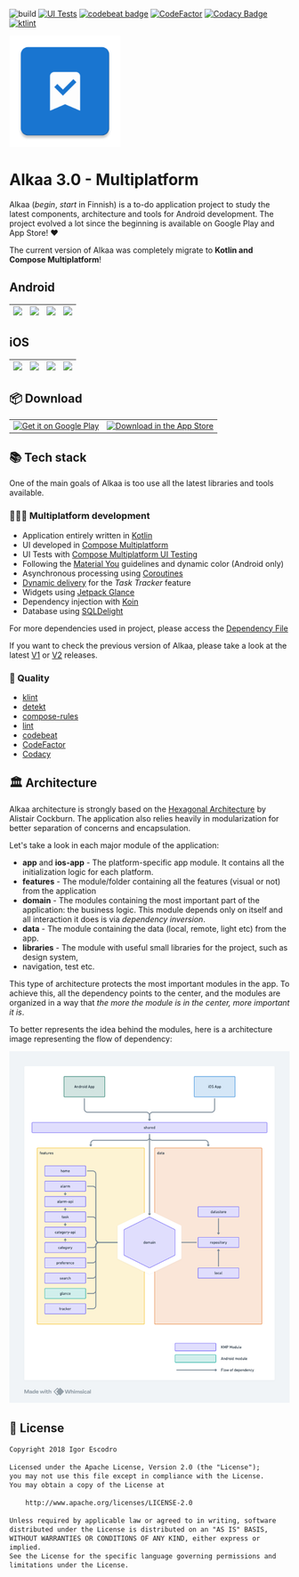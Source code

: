 ![build](https://github.com/igorescodro/alkaa/actions/workflows/build.yml/badge.svg)
[![UI Tests](https://github.com/igorescodro/alkaa/actions/workflows/instrumented_tests.yml/badge.svg)](https://github.com/igorescodro/alkaa/actions/workflows/instrumented_tests.yml)
[![codebeat badge](https://codebeat.co/badges/5dce2515-5fa7-4885-bfab-2a2905d84ee5)](https://codebeat.co/projects/github-com-igorescodro-alkaa-main)
[![CodeFactor](https://www.codefactor.io/repository/github/igorescodro/alkaa/badge/main)](https://www.codefactor.io/repository/github/igorescodro/alkaa/overview/main)
[![Codacy Badge](https://api.codacy.com/project/badge/Grade/d88ab7250f1a4e9fb0a96dec11a0c2cd)](https://www.codacy.com/manual/igorescodro/alkaa?utm_source=github.com&amp;utm_medium=referral&amp;utm_content=igorescodro/alkaa&amp;utm_campaign=Badge_Grade)
<a href="https://ktlint.github.io/"><img src="https://img.shields.io/badge/code%20style-%E2%9D%A4-FF4081.svg" alt="ktlint"></a>

<img src="app/src/main/ic_launcher-web.png" width="200">

# Alkaa 3.0 - Multiplatform

Alkaa (_begin_, _start_ in Finnish) is a to-do application project to study the latest components,
architecture and tools for Android development. The project evolved a lot since the beginning is
available on Google Play and App Store! ❤️

The current version of Alkaa was completely migrate to **Kotlin and Compose Multiplatform**!

## Android
| <img src="https://play-lh.googleusercontent.com/W76J3O4OvtqiBvGePEL2Czt_Jl52SIcm38SK2m7Jzbq83RdzvDStd1Qn5NoAp3ffEibn=w5120-h2880-rw">  | <img src="https://play-lh.googleusercontent.com/CRRgxRGMLXykBlehra9LNOmCedbAhRjAEbU5QFx0hTXpE6m4P6YXoRv78rd5T22-LEA=w5120-h2880-rw"> | <img src="https://play-lh.googleusercontent.com/XYlsapSwCTNFPNZmFRI9-e5Joc9h5ZprpU8X_eA8Gpcwm2E2ZLOWc7kNi028UoZR0N8=w5120-h2880-rw">  | <img src="https://play-lh.googleusercontent.com/XBjXPeuFkG_lhrbH392LD_wACYpPx69aRP4W2h2oxlvmDYwXDK2ZSEQXGl6pyo-jTfaX=w5120-h2880-rw"> |
| ------------- | ------------- | ------------- | ------------- |

## iOS
| <img src="https://is1-ssl.mzstatic.com/image/thumb/PurpleSource126/v4/e6/6e/e4/e66ee445-cbaa-17c3-6f63-fef2b62ca0e0/87c54b1b-49d4-4555-8071-60a39f15dbb0_01.png/460x0w.webp"> | <img src="https://is1-ssl.mzstatic.com/image/thumb/PurpleSource126/v4/a2/82/5f/a2825f13-1da8-aedc-f708-517c2cc2913b/3733dbf1-1844-408f-a947-9250267c608b_02.png/460x0w.png">  | <img src="https://is1-ssl.mzstatic.com/image/thumb/PurpleSource116/v4/cd/cd/b2/cdcdb2fa-8835-0f21-310b-c59e21fbbfbe/d16b3c35-5885-4f00-b7e6-045b09bb3809_03.png/460x0w.webp"> | <img src="https://is1-ssl.mzstatic.com/image/thumb/PurpleSource116/v4/79/6b/3f/796b3f9b-2141-bdd8-0583-c0df856c3b26/dc6cf806-a9cc-4b5d-9643-711e2f88da65_04.png/460x0w.png"> |
| ------------- | ------------- | ------------- | ------------- |

## 📦 Download


<table style="width:100%">
  <tr>
    <td><a href='https://play.google.com/store/apps/details?id=com.escodro.alkaa'><img alt='Get it on Google Play' src='https://play.google.com/intl/en_us/badges/images/generic/en_badge_web_generic.png' width=240/></a>
    <td><a href='https://apps.apple.com/ca/app/alkaa/id6476208968'><img alt='Download in the App Store' src='https://developer.apple.com/assets/elements/badges/download-on-the-app-store.svg' width=180/></a>
  </tr>
</table>


## 📚 Tech stack

One of the main goals of Alkaa is too use all the latest libraries and tools available.

### 🧑🏻‍💻 Multiplatform development

- Application entirely written in [Kotlin](https://kotlinlang.org)
- UI developed in [Compose Multiplatform](https://www.jetbrains.com/lp/compose-multiplatform/)
- UI Tests with [Compose Multiplatform UI Testing](https://www.jetbrains.com/help/kotlin-multiplatform-dev/compose-test.html)
- Following the [Material You](https://m3.material.io/) guidelines and dynamic color (Android only)
- Asynchronous processing using [Coroutines](https://kotlin.github.io/kotlinx.coroutines/)
- [Dynamic delivery](https://developer.android.com/guide/playcore/feature-delivery) for the _Task
  Tracker_ feature
- Widgets using [Jetpack Glance](https://developer.android.com/jetpack/androidx/releases/glance)
- Dependency injection with [Koin](https://insert-koin.io)
- Database using [SQLDelight](https://github.com/cashapp/sqldelight)

For more dependencies used in project, please access the
[Dependency File](https://github.com/igorescodro/alkaa/blob/main/gradle/libs.versions.toml)

If you want to check the previous version of Alkaa, please take a look at
the latest [V1](https://github.com/igorescodro/alkaa/tree/v1.7.0) or [V2](https://github.com/igorescodro/alkaa/tree/v2.3.0) releases.

### 🧪 Quality

- [klint](https://github.com/shyiko/ktlint)
- [detekt](https://github.com/arturbosch/detekt)
- [compose-rules](https://github.com/twitter/compose-rules)
- [lint](https://developer.android.com/studio/write/lint)
- [codebeat](https://codebeat.co)
- [CodeFactor](https://www.codefactor.io/)
- [Codacy](http://codacy.com)

## 🏛 Architecture

Alkaa architecture is strongly based on
the [Hexagonal Architecture](https://alistair.cockburn.us/hexagonal-architecture/) by Alistair
Cockburn. The application also relies heavily in modularization for better separation of concerns
and encapsulation.

Let's take a look in each major module of the application:

* **app** and **ios-app** - The platform-specific app module. It contains all the initialization logic for each platform.
* **features** - The module/folder containing all the features (visual or not) from the application
* **domain** - The modules containing the most important part of the application: the business
  logic. This module depends only on itself and all interaction it does is via _dependency
  inversion_.
* **data** - The module containing the data (local, remote, light etc) from the app.
* **libraries** - The module with useful small libraries for the project, such as design system,
* navigation, test etc.

This type of architecture protects the most important modules in the app. To achieve this, all the
dependency points to the center, and the modules are organized in a way that
_the more the module is in the center, more important it is_.

To better represents the idea behind the modules, here is a architecture image representing the flow
of dependency:

![Alkaa Architecture](assets/alkaa-arch-3-0.png)

## 📃 License

```
Copyright 2018 Igor Escodro

Licensed under the Apache License, Version 2.0 (the "License");
you may not use this file except in compliance with the License.
You may obtain a copy of the License at

    http://www.apache.org/licenses/LICENSE-2.0

Unless required by applicable law or agreed to in writing, software
distributed under the License is distributed on an "AS IS" BASIS,
WITHOUT WARRANTIES OR CONDITIONS OF ANY KIND, either express or implied.
See the License for the specific language governing permissions and
limitations under the License.
```
